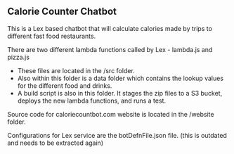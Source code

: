 Calorie Counter Chatbot
-----------------------

This is a Lex based chatbot that will calculate calories made by trips to different fast food restaurants.

There are two different lambda functions called by Lex - lambda.js and pizza.js
- These files are located in the /src folder.
- Also within this folder is a data folder which contains the lookup values for the different food and drinks.
- A build script is also in this folder. It stages the zip files to a S3 bucket, deploys the new lambda functions, and runs a test.

Source code for caloriecountbot.com website is located in the /website folder.

Configurations for Lex service are the botDefnFile.json file. (this is outdated and needs to be extracted again)
